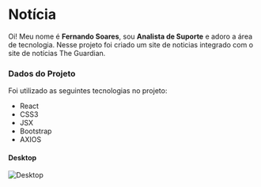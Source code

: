 # Notícia
Oi! Meu nome é **Fernando Soares**, sou **Analista de Suporte** e adoro a área de tecnologia. Nesse projeto foi criado um site de noticias integrado com o site de notícias The Guardian.

### Dados do Projeto
Foi utilizado as seguintes tecnologias no projeto:

- React
- CSS3
- JSX
- Bootstrap
- AXIOS

#### Desktop
![Desktop](https://raw.githubusercontent.com/santosfernando2377/The-Guardian-News/main/src/img/Desktop.png)
